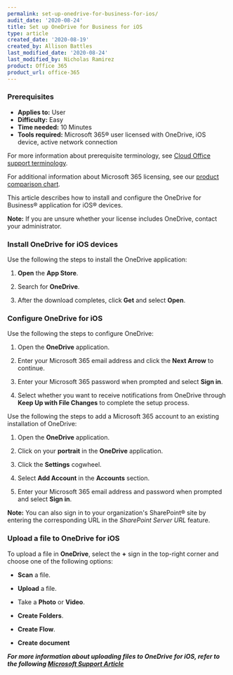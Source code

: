 ```yaml
---
permalink: set-up-onedrive-for-business-for-ios/
audit_date: '2020-08-24'
title: Set up OneDrive for Business for iOS
type: article
created_date: '2020-08-19'
created_by: Allison Battles
last_modified_date: '2020-08-24'
last_modified_by: Nicholas Ramirez
product: Office 365
product_url: office-365
---
```


### Prerequisites

- **Applies to:** User
- **Difficulty:** Easy
- **Time needed:** 10 Minutes
- **Tools required:** Microsoft 365&reg; user licensed with OneDrive, iOS device, active network connection

For more information about prerequisite terminology, see [Cloud Office support terminology](/how-to/cloud-office-support-terminology).

For additional information about Microsoft 365 licensing, see our [product comparison chart](https://www.rackspace.com/sites/default/files/2020-06/Rackspace-Data-Sheet-Microsoft-365-Plans-and-Pricing-Sheet-CLO-TSK-1487.pdf).

This article describes how to install and configure the OneDrive for Business&reg; application for iOS&reg; devices.

**Note:** If you are unsure whether your license includes OneDrive, contact your administrator.

### Install OneDrive for iOS devices

Use the following the steps to install the OneDrive application:

1. **Open** the **App Store**.

2. Search for **OneDrive**.

3. After the download completes, click **Get** and select **Open**.

### Configure OneDrive for iOS

Use the following the steps to configure OneDrive:

1. Open the **OneDrive** application.

2. Enter your Microsoft 365 email address and click the **Next Arrow** to continue.

3. Enter your Microsoft 365 password when prompted and select **Sign in**.

4. Select whether you want to receive notifications from OneDrive through **Keep Up with File Changes** to complete the setup process.

Use the following the steps to add a Microsoft 365 account to an existing installation of OneDrive:

1. Open the **OneDrive** application.

2. Click on your **portrait** in the **OneDrive** application.

3. Click the **Settings** cogwheel.

4. Select **Add Account** in the **Accounts** section.

5. Enter your Microsoft 365 email address and password when prompted and select **Sign in**.

**Note:** You can also sign in to your organization's SharePoint&reg; site by entering the corresponding URL in the
*SharePoint Server URL* feature.

### Upload a file to OneDrive for iOS

To upload a file in **OneDrive**, select the **+** sign in the top-right corner and choose one of the following options:

- **Scan** a file.

- **Upload** a file.

- Take a **Photo** or **Video**.

- **Create Folders**.

- **Create Flow**.

- **Create document**


***For more information about uploading files to OneDrive for iOS, refer to the following [Microsoft Support Article](https://support.microsoft.com/en-us/office/manually-upload-files-or-photos-to-onedrive-in-ios-fddb9917-2379-45ba-85e3-9e4ec46821dc)***
